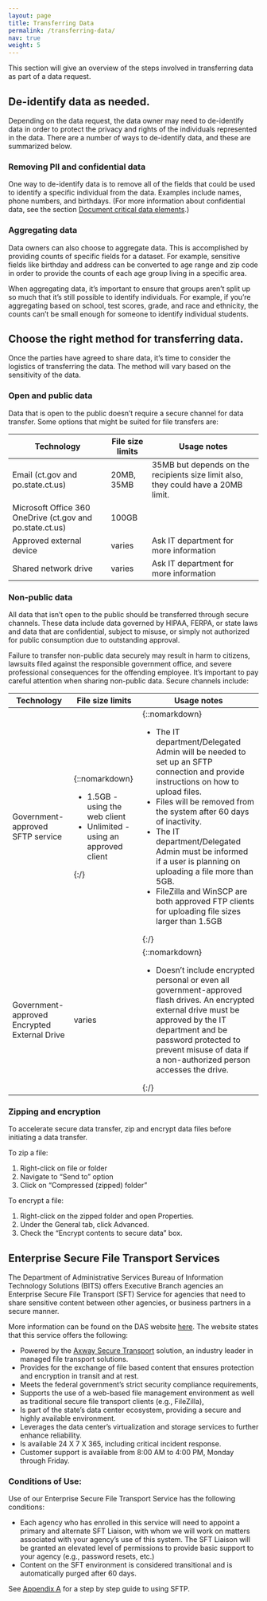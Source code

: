 ```yaml
---
layout: page
title: Transferring Data
permalink: /transferring-data/
nav: true
weight: 5
---
```


This section will give an overview of the steps involved in transferring data as part of a data request. 

## De-identify data as needed.

Depending on the data request, the data owner may need to de-identify data in order to protect the privacy and rights of the individuals represented in the data. There are a number of ways to de-identify data, and these are summarized below.

### Removing PII and confidential data

One way to de-identify data is to remove all of the fields that could be used to identify a specific individual from the data. Examples include names, phone numbers, and birthdays. (For more information about confidential data, see the section [Document critical data elements](/data-sharing-playbook/safeguarding-data/#document-critical-data-elements).)

### Aggregating data

Data owners can also choose to aggregate data. This is accomplished by providing counts of specific fields for a dataset. For example, sensitive fields like birthday and address can be converted to age range and zip code in order to provide the counts of each age group living in a specific area.

When aggregating data, it’s important to ensure that groups aren’t split up so much that it’s still possible to identify individuals. For example, if you’re aggregating based on school, test scores, grade, and race and ethnicity, the counts can’t be small enough for someone to identify individual students.

## Choose the right method for transferring data.

Once the parties have agreed to share data, it’s time to consider the logistics of transferring the data. The method will vary based on the sensitivity of the data.

### Open and public data

Data that is open to the public doesn’t require a secure channel for data transfer. Some options that might be suited for file transfers are:

| **Technology** | **File size limits** | **Usage notes** | 
| ----------- | ----------- | ----------- |
| Email (ct.gov and po.state.ct.us) | 20MB, 35MB | 35MB but depends on the recipients size limit also, they could have a 20MB limit. | 
| Microsoft Office 360 OneDrive (ct.gov and po.state.ct.us) | 100GB | | 
| Approved external device | varies | Ask IT department for more information | 
| Shared network drive | varies | Ask IT department for more information | 

### Non-public data

All data that isn’t open to the public should be transferred through secure channels. These data include data governed by HIPAA, FERPA, or state laws and data that are confidential, subject to misuse, or simply not authorized for public consumption due to outstanding approval.

Failure to transfer non-public data securely may result in harm to citizens, lawsuits filed against the responsible government office, and severe professional consequences for the offending employee. It’s important to pay careful attention when sharing non-public data. Secure channels include:

| **Technology** | **File size limits** | **Usage notes** | 
| ----------- | ----------- | ----------- | 
| Government-approved SFTP service |{::nomarkdown}<ul><li>1.5GB - using the web client</li><li>Unlimited - using an approved client</li></ul>{:/}|{::nomarkdown}<ul><li>The IT department/Delegated Admin will be needed to set up an SFTP connection and provide instructions on how to upload files.</li><li>Files will be removed from the system after 60 days of inactivity.</li><li>The IT department/Delegated Admin must be informed if a user is planning on uploading a file more than 5GB.</li><li>FileZilla and WinSCP are both approved FTP clients for uploading file sizes larger than 1.5GB</li></ul>{:/}| 
| Government-approved Encrypted External Drive | varies |{::nomarkdown}<ul><li>Doesn’t include encrypted personal or even all government-approved flash drives. An encrypted external drive must be approved by the IT department and be password protected to prevent misuse of data if a non-authorized person accesses the drive.</li></ul>{:/}| 

### Zipping and encryption

To accelerate secure data transfer, zip and encrypt data files before initiating a data transfer.

To zip a file:

1. Right-click on file or folder
2. Navigate to “Send to” option
3. Click on “Compressed (zipped) folder”

To encrypt a file:

1. Right-click on the zipped folder and open Properties.
2. Under the General tab, click Advanced.
3. Check the “Encrypt contents to secure data” box.

## Enterprise Secure File Transport Services

The Department of Administrative Services Bureau of Information Technology Solutions (BITS) offers Executive Branch agencies an Enterprise Secure File Transport (SFT) Service for agencies that need to share sensitive content between other agencies, or business partners in a secure manner. 

More information can be found on the DAS website [here](https://portal.ct.gov/DAS/BEST/Planning-and-Architecture/Enterprise-Secure-File-Transport-Services). The website states that this service offers the following:

 * Powered by the [Axway Secure Transport](https://www.axway.com/en/enterprise-solutions/secure-transport#tablist1-tab1) solution, an industry leader in managed file transport solutions.
 * Provides for the exchange of file based content that ensures protection and encryption in transit and at rest.
 * Meets the federal government’s strict security compliance requirements,
 * Supports the use of a web-based file management environment as well as traditional secure file transport clients (e.g., FileZilla),
 * Is part of the state’s data center ecosystem, providing a secure and highly available environment.
 * Leverages the data center’s virtualization and storage services to further enhance reliability.
 * Is available 24 X 7 X 365, including critical incident response.
 * Customer support is available from 8:00 AM to 4:00 PM, Monday through Friday.

### Conditions of Use:

Use of our Enterprise Secure File Transport Service has the following conditions:

 * Each agency who has enrolled in this service will need to appoint a primary and alternate SFT Liaison, with whom we will work on matters associated with your agency’s use of this system. The SFT Liaison will be granted an elevated level of permissions to provide basic support to your agency (e.g., password resets, etc.)
 * Content on the SFT environment is considered transitional and is automatically purged after 60 days.
 
See [Appendix A](/data-sharing-playbook/steps-to-use-sftp/) for a step by step guide to using SFTP.
